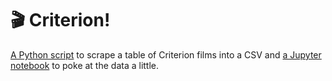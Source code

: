 # 🎬 Criterion!
[A Python script](https://github.com/cjwinchester/criterion-analysis/blob/master/scrape.py) to scrape a table of Criterion films into a CSV and [a Jupyter notebook](https://github.com/cjwinchester/criterion-analysis/blob/master/Criterion%20analysis.ipynb) to poke at the data a little.
